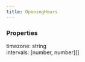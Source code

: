 ```yaml
---
title: OpeningHours
---
```


### Properties

<div class="flex flex-col gap-3"><div><div class="flex gap-2"><div class="font-mono"><span class="font-bold">timezone</span><span class="opacity-50">:</span> <span>string</span></div></div></div><div><div class="flex gap-2"><div class="font-mono"><span class="font-bold">intervals</span><span class="opacity-50">:</span> <span class="opacity-50">[</span><span>number</span><span class="opacity-50">,</span> <span>number</span><span class="opacity-50">]</span><span class="opacity-50">[]</span></div></div></div></div>

